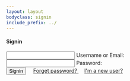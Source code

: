 ```yaml
---
layout: layout
bodyclass: signin
include_prefix: ../
---
```

<!-- TODO: Try to separate markup and content -->
<section class="section--center mdl-grid mdl-grid--no-spacing mdl-shadow--2dp">
  <div class="mdl-card mdl-cell mdl-cell--12-col">
    <div class="mdl-card__supporting-text">
      <h4>Signin</h4>
      <div class="mdl-textfield mdl-js-textfield mdl-textfield--floating-label">
        <input class="mdl-textfield__input" type="text" id="nameOrEmail" />
        <label class="mdl-textfield__label" for="nameOrEmail">Username or Email:</label>
      </div>
      <div class="mdl-textfield mdl-js-textfield mdl-textfield--floating-label">
        <input class="mdl-textfield__input" type="password" id="password" />
        <label class="mdl-textfield__label" for="password">Password:</label>
      </div>
    </div>
    <div class="mdl-card__actions mdl-card--border">
      <button class="mdl-button mdl-js-button mdl-button--raised mdl-button--colored" onclick="elem.signin(this);">
        Signin
      </button>
      &nbsp;
      &nbsp;
      <a href="/forget_password/index.html">
      Forget password?
      </a>
      &nbsp;
      &nbsp;
      <a href="/signup/index.html">
      I'm a new user?
      </a>
    </div>
  </div>
</section>
